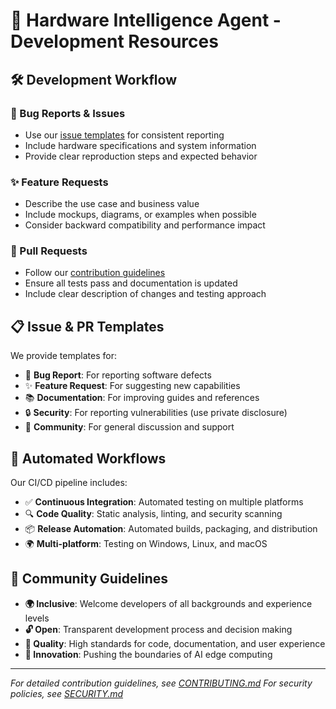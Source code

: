 # 🤖 Hardware Intelligence Agent - Development Resources

## 🛠️ Development Workflow

### 🐛 Bug Reports & Issues
- Use our [issue templates](.github/ISSUE_TEMPLATE/) for consistent reporting
- Include hardware specifications and system information
- Provide clear reproduction steps and expected behavior

### ✨ Feature Requests  
- Describe the use case and business value
- Include mockups, diagrams, or examples when possible
- Consider backward compatibility and performance impact

### 🔄 Pull Requests
- Follow our [contribution guidelines](../CONTRIBUTING.md)
- Ensure all tests pass and documentation is updated
- Include clear description of changes and testing approach

## 📋 Issue & PR Templates

We provide templates for:
- 🐛 **Bug Report**: For reporting software defects
- ✨ **Feature Request**: For suggesting new capabilities  
- 📚 **Documentation**: For improving guides and references
- 🔒 **Security**: For reporting vulnerabilities (use private disclosure)
- 🤝 **Community**: For general discussion and support

## 🚀 Automated Workflows

Our CI/CD pipeline includes:
- ✅ **Continuous Integration**: Automated testing on multiple platforms
- 🔍 **Code Quality**: Static analysis, linting, and security scanning
- 📦 **Release Automation**: Automated builds, packaging, and distribution
- 🌍 **Multi-platform**: Testing on Windows, Linux, and macOS

## 🤝 Community Guidelines

- **🌍 Inclusive**: Welcome developers of all backgrounds and experience levels
- **🔓 Open**: Transparent development process and decision making
- **🎯 Quality**: High standards for code, documentation, and user experience
- **🚀 Innovation**: Pushing the boundaries of AI edge computing

---

*For detailed contribution guidelines, see [CONTRIBUTING.md](../CONTRIBUTING.md)*
*For security policies, see [SECURITY.md](../SECURITY.md)*